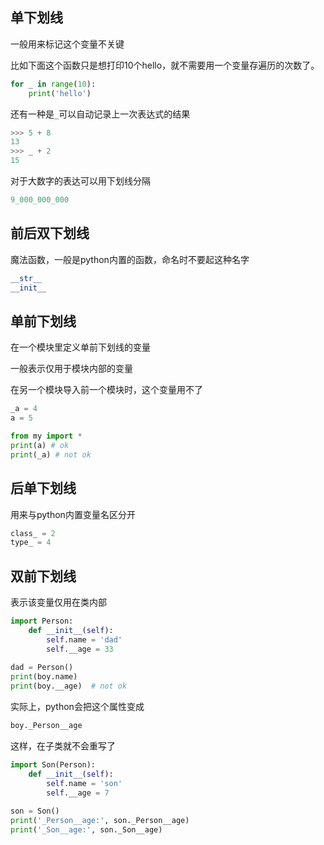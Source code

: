 ## 单下划线

一般用来标记这个变量不关键

比如下面这个函数只是想打印10个hello，就不需要用一个变量存遍历的次数了。

```python
for _ in range(10):
    print('hello')
```

还有一种是`_`可以自动记录上一次表达式的结果

```python
>>> 5 + 8
13
>>> _ + 2
15
```

对于大数字的表达可以用下划线分隔

```python
9_000_000_000
```

## 前后双下划线

魔法函数，一般是python内置的函数，命名时不要起这种名字

```python
__str__
__init__
```

## 单前下划线

在一个模块里定义单前下划线的变量

一般表示仅用于模块内部的变量

在另一个模块导入前一个模块时，这个变量用不了

```python
_a = 4
a = 5
```

```python
from my import *
print(a) # ok
print(_a) # not ok
```

## 后单下划线

用来与python内置变量名区分开

```python
class_ = 2
type_ = 4
```

## 双前下划线

表示该变量仅用在类内部

```python
import Person:
    def __init__(self):
        self.name = 'dad'
        self.__age = 33
        
dad = Person()
print(boy.name)
print(boy.__age)  # not ok
```

实际上，python会把这个属性变成

```python
boy._Person__age
```

这样，在子类就不会重写了

```python
import Son(Person):
    def __init__(self):
        self.name = 'son'
        self.__age = 7
        
son = Son()
print('_Person__age:', son._Person__age)
print('_Son__age:', son._Son__age)
```

